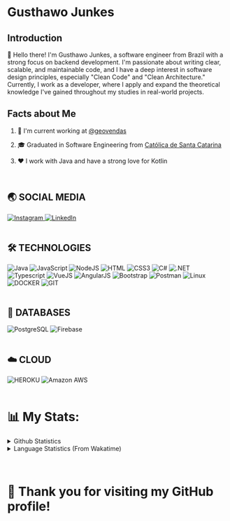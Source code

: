 # Gusthawo Junkes

## Introduction

👋 Hello there! I'm Gusthawo Junkes, a software engineer from Brazil with a strong focus on backend development. I'm passionate about writing clear, scalable, and maintainable code, and I have a deep interest in software design principles, especially "Clean Code" and "Clean Architecture." Currently, I work as a developer, where I apply and expand the theoretical knowledge I've gained throughout my studies in real-world projects.

## Facts about Me

1. 💼 I'm current working at <a href="https://www.geovendas.com/">@geovendas</a>

2. 🎓 Graduated in Software Engineering from <a href="https://www.catolicasc.org.br/">Católica de Santa Catarina</a>

3. ❤️ I work with Java and have a strong love for Kotlin

<br />

## 🌏 **SOCIAL MEDIA**

<a href="https://www.instagram.com/junkesgusthawo/"> 
    <img src="https://img.shields.io/badge/Instagram-E4405F?style=for-the-badge&logo=instagram&logoColor=white" title="Instagram"  alt="Instagram"/>
</a>
<a  href="https://www.linkedin.com/in/gusthawojunkes">
    <img src="https://img.shields.io/badge/LinkedIn-0077B5?style=for-the-badge&logo=linkedin&logoColor=white" title="LinkedIn"  alt="LinkedIn"/>
</a>
<br />
<br />

## 🛠️ **TECHNOLOGIES**

![Java](https://img.shields.io/badge/Java-ED8B00?style=for-the-badge&logo=java&logoColor=white "Java")
![JavaScript](https://img.shields.io/badge/JavaScript-F7DF1E?style=for-the-badge&logo=javascript&logoColor=black "JavaScript")
![NodeJS](https://img.shields.io/badge/Node.js-43853D?style=for-the-badge&logo=node.js&logoColor=white "NodeJS")
![HTML](https://img.shields.io/badge/HTML5-E34F26?style=for-the-badge&logo=html5&logoColor=white "HTML")
![CSS3](https://img.shields.io/badge/CSS3-1572B6?style=for-the-badge&logo=css3&logoColor=white "CSS")
![C#](https://img.shields.io/badge/C%23-239120?style=for-the-badge&logo=c-sharp&logoColor=white "C#")
![.NET](https://img.shields.io/badge/.NET-5C2D91?style=for-the-badge&logo=.net&logoColor=white ".NET")
![Typescript](https://img.shields.io/badge/TypeScript-007ACC?style=for-the-badge&logo=typescript&logoColor=white "Typescript")
![VueJS](https://img.shields.io/badge/Vue.js-35495E?style=for-the-badge&logo=vue.js&logoColor=4FC08D "VueJS")
![AngularJS](https://img.shields.io/badge/AngularJS-E23237?style=for-the-badge&logo=angularjs&logoColor=white "AngularJS")
![Bootstrap](https://img.shields.io/badge/Bootstrap-563D7C?style=for-the-badge&logo=bootstrap&logoColor=white "Bootstrap")
![Postman](https://img.shields.io/badge/Postman-FF6C37?style=for-the-badge&logo=postman&logoColor=white "Postman")
![Linux](https://img.shields.io/badge/Linux-FCC624?style=for-the-badge&logo=linux&logoColor=black "Linux")
![DOCKER](https://img.shields.io/badge/Docker-2496ED?style=for-the-badge&logo=docker&logoColor=white "DOCKER")
![GIT](https://img.shields.io/badge/Git-E34F26?style=for-the-badge&logo=git&logoColor=white "GIT")
<br />
<br />

## 📅 **DATABASES**

![PostgreSQL](https://img.shields.io/badge/PostgreSQL-316192?style=for-the-badge&logo=postgresql&logoColor=white "PostgreSQL")
![Firebase](https://img.shields.io/badge/Firebase-F29D0C?style=for-the-badge&logo=firebase&logoColor=white "Firebase")
<br />
<br />

## ☁️ **CLOUD**

![HEROKU](https://img.shields.io/badge/Heroku-430098?style=for-the-badge&logo=heroku&logoColor=white "HEROKU")
![Amazon AWS](https://img.shields.io/badge/Amazon_AWS-232F3E?style=for-the-badge&logo=amazon-aws&logoColor=white "Amazon AWS")
<br />
<br />

# 📊 My Stats:

<details>
  <summary>Github Statistics</summary>
  <p align="center">
    <img src="https://github-readme-stats.vercel.app/api?username=gusthawojunkes&show_icons=true"/>
  </p>
</details>
<details>
  <summary>Language Statistics (From Wakatime)</summary>
  <p align="center">
    <img src="https://wakatime.com/share/@42089154-4583-4a2a-95ec-532dd2bedf03/cd0930bd-6e30-4465-91c9-f262e797bf0e.svg" heigth="300"/>
  </p>
</details>
<br /><br />

# 🌟 Thank you for visiting my GitHub profile!

